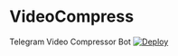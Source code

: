 # VideoCompress
Telegram Video Compressor Bot
[![Deploy](https://www.herokucdn.com/deploy/button.svg)](https://github.com/Nikhil-Kartthikeya2/VideoCompress)
